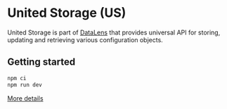 # United Storage (US)

United Storage is part of [DataLens](https://datalens.tech) that provides universal API for storing, updating and retrieving various configuration objects.

## Getting started


```sh
npm ci
npm run dev
```



[More details](https://github.com/datalens-tech/datalens)
